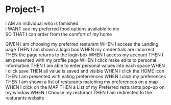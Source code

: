 # Project-1

I AM  an individual who is famished  
I WANT see my preferred food options available to me  
SO THAT I can order from the comfort of my home  



GIVEN I am choosing my preferred resturant
WHEN I access the Landing page
THEN I am shown a login box
WHEN my credentials are incorrect
THEN the page returns to the login box
WHEN I access my account
THEN I am presented with my profile page
WHEN I click make edits to personal information
THEN I am able to enter personal values into each space
WHEN I click save
THEN all value is saved and visible
WHEN I click the HOME icon
THEN I am presented with eating preferrences
WHEN I click my preferences
THEN I am shown a list of resturants matching my preferences on a map
WHEN I click on the MAP
THEN a List of my Preferred resturants pop-up on my window
WHEN I Choose my resturant
THEN I am redirected to the resturants website

